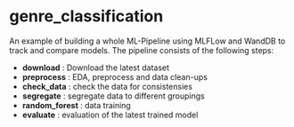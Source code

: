 # genre_classification

An example of building a whole ML-Pipeline using MLFLow and WandDB to track and compare models. The pipeline consists of the following steps:

- **download** : Download the latest dataset
- **preprocess** : EDA, preprocess and data clean-ups
- **check_data** : check the data for consistensies
- **segregate** : segregate data to different groupings
- **random_forest** : data training
- **evaluate** : evaluation of the latest trained model
